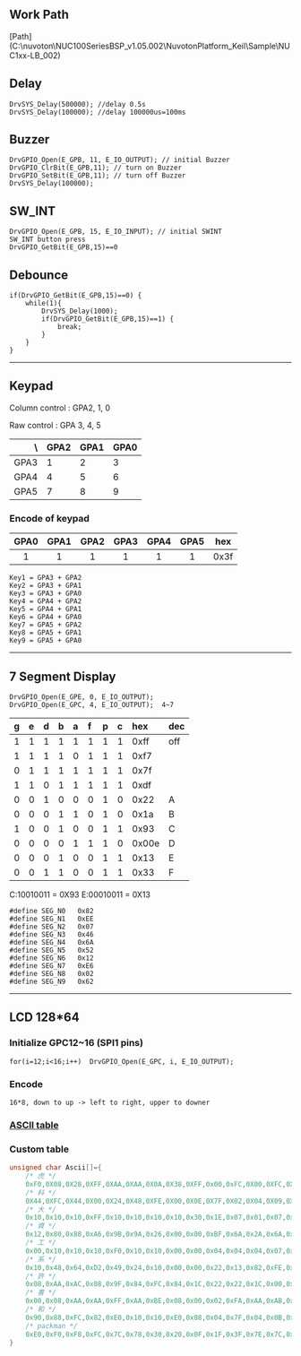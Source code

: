 ## Work Path

[Path](C:\nuvoton\NUC100SeriesBSP_v1.05.002\NuvotonPlatform_Keil\Sample\NUC1xx-LB_002\)

## Delay

    DrvSYS_Delay(500000); //delay 0.5s
    DrvSYS_Delay(100000); //delay 100000us=100ms

## Buzzer
    DrvGPIO_Open(E_GPB, 11, E_IO_OUTPUT); // initial Buzzer
    DrvGPIO_ClrBit(E_GPB,11); // turn on Buzzer
    DrvGPIO_SetBit(E_GPB,11); // turn off Buzzer
    DrvSYS_Delay(100000);


## SW_INT

    DrvGPIO_Open(E_GPB, 15, E_IO_INPUT); // initial SWINT
    SW_INT button press
    DrvGPIO_GetBit(E_GPB,15)==0

## Debounce

    if(DrvGPIO_GetBit(E_GPB,15)==0) {
		while(1){
			DrvSYS_Delay(1000);
			if(DrvGPIO_GetBit(E_GPB,15)==1) {
				break;
			}
		}
    }

---

## Keypad

Column control : GPA2, 1, 0

Raw control : GPA 3, 4, 5

| \    | GPA2 | GPA1 | GPA0 |
|--:   |:--   |:--   |:--   |
| GPA3 |   1  |   2  |  3   |
| GPA4 |   4  |   5  |  6   |
| GPA5 |   7  |   8  |  9   |

### Encode of keypad

| GPA0 | GPA1 | GPA2 | GPA3 | GPA4 | GPA5 | hex |
| :-:  | :-:  | :-:  | :-:  | :-:  | :-:  | :-: |
|  1   |  1   |  1   |  1   |  1   |  1   | 0x3f|

    Key1 = GPA3 + GPA2
    Key2 = GPA3 + GPA1
    Key3 = GPA3 + GPA0
    Key4 = GPA4 + GPA2
    Key5 = GPA4 + GPA1
    Key6 = GPA4 + GPA0
    Key7 = GPA5 + GPA2
    Key8 = GPA5 + GPA1
    Key9 = GPA5 + GPA0

---

## 7 Segment Display
    DrvGPIO_Open(E_GPE, 0, E_IO_OUTPUT);
    DrvGPIO_Open(E_GPC, 4, E_IO_OUTPUT);  4~7

| g | e | d | b | a | f | p | c | hex  | dec |
|:--|:--|:--|:--|:--|:--|:--|:--| :--  | :-- |
| 1 | 1 | 1 | 1 | 1 | 1 | 1 | 1 | 0xff | off |
| 1 | 1 | 1 | 1 | 0 | 1 | 1 | 1 | 0xf7 |     |
| 0 | 1 | 1 | 1 | 1 | 1 | 1 | 1 | 0x7f |     |
| 1 | 1 | 0 | 1 | 1 | 1 | 1 | 1 | 0xdf |     |
| 0 | 0 | 1 | 0 | 0 | 0 | 1 | 0 | 0x22 |  A  |
| 0 | 0 | 0 | 1 | 1 | 0 | 1 | 0 | 0x1a |  B  |
| 1 | 0 | 0 | 1 | 0 | 0 | 1 | 1 | 0x93 |  C  |
| 0 | 0 | 0 | 0 | 1 | 1 | 1 | 0 | 0x00e |  D  |
| 0 | 0 | 0 | 1 | 0 | 0 | 1 | 1 | 0x13 |  E  |
| 0 | 0 | 1 | 1 | 0 | 0 | 1 | 1 | 0x33 |  F  |

C:10010011 = 0X93
E:00010011 = 0X13

    #define SEG_N0   0x82
    #define SEG_N1   0xEE
    #define SEG_N2   0x07
    #define SEG_N3   0x46
    #define SEG_N4   0x6A
    #define SEG_N5   0x52
    #define SEG_N6   0x12
    #define SEG_N7   0xE6
    #define SEG_N8   0x02
    #define SEG_N9   0x62

---

## LCD 128*64

### Initialize GPC12~16 (SPI1 pins)

    for(i=12;i<16;i++)	DrvGPIO_Open(E_GPC, i, E_IO_OUTPUT); 

### Encode

    16*8, down to up -> left to right, upper to downer


### [ASCII table](./Notes%20of%20microprocessor_2.md)


### Custom table

```c
unsigned char Ascii[]={
    /* 虎 */
    0xF0,0X08,0X28,0XFF,0XAA,0XAA,0X0A,0X38,0XFF,0x00,0xFC,0X00,0XFC,0X80,0X80,0X00,
    /* 科 */
    0X44,0XFC,0X44,0X00,0X24,0X48,0XFE,0X00,0X0E,0X7F,0X02,0X04,0X09,0X01,0X7F,0X01,
    /* 大 */
    0x10,0x10,0x10,0xFF,0x10,0x10,0x10,0x10,0x30,0x1E,0x07,0x01,0x07,0x1E,0x30,0x40,
    /* 資 */
    0x12,0x80,0x88,0xA6,0x9B,0x9A,0x26,0x00,0x00,0xBF,0x6A,0x2A,0x6A,0xBF,0x00,0x00,
    /* 工 */
    0x00,0x10,0x10,0x10,0xF0,0x10,0x10,0x00,0x00,0x04,0x04,0x04,0x07,0x04,0x04,0x00,
    /* 系 */
    0x10,0x48,0x64,0xD2,0x49,0x24,0x10,0x00,0x00,0x22,0x13,0x82,0xFE,0x02,0x13,0x26,
    /* 許 */
    0x08,0xAA,0xAC,0x08,0x9F,0x84,0xFC,0x84,0x1C,0x22,0x22,0x1C,0x00,0x00,0x3F,0x00,
    /* 書 */
    0x00,0x08,0xAA,0xAA,0xFF,0xAA,0xBE,0x08,0x00,0x02,0xFA,0xAA,0xAB,0xAA,0xFA,0x02,
    /* 和 */
    0x90,0x88,0xFC,0x82,0xE0,0x10,0x10,0xE0,0x08,0x04,0x7F,0x04,0x0B,0x04,0x04,0x03,
    /* packman */
    0xE0,0xF0,0xF8,0xFC,0x7C,0x78,0x30,0x20,0x0F,0x1F,0x3F,0x7E,0x7C,0x3C,0x18,0x10,
}
```
